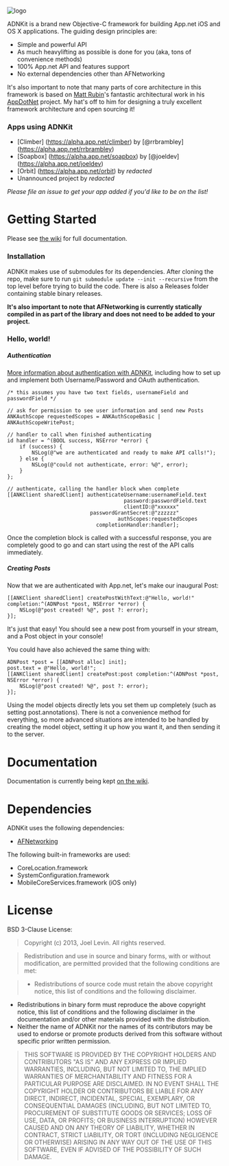 ![logo](https://github.com/joeldev/ADNKit/raw/master/Images/adnkit.png)

ADNKit is a brand new Objective-C framework for building App.net iOS and OS X applications. The guiding design principles are:
* Simple and powerful API
* As much heavylifting as possible is done for you (aka, tons of convenience methods)
* 100% App.net API and features support
* No external dependencies other than AFNetworking

It's also important to note that many parts of core architecture in this framework is based on [Matt Rubin](https://github.com/mattrubin)'s fantastic architectural work in his [AppDotNet](https://github.com/mattrubin/AppDotNet) project. My hat's off to him for designing a truly excellent framework architecture and open sourcing it!

### Apps using ADNKit

* [Climber] (https://alpha.app.net/climber) by [@rrbrambley] (https://alpha.app.net/rrbrambley)
* [Soapbox] (https://alpha.app.net/soapbox) by [@joeldev] (https://alpha.app.net/joeldev)
* [Orbit] (https://alpha.app.net/orbit) by *redacted*
* Unannounced project by *redacted*

*Please file an issue to get your app added if you'd like to be on the list!*

# Getting Started
Please see [the wiki](https://github.com/joeldev/ADNKit/wiki) for full documentation.

### Installation
ADNKit makes use of submodules for its dependencies. After cloning the repo, make sure to run `git submodule update --init --recursive` from the top level before trying to build the code. There is also a Releases folder containing stable binary releases.

**It's also important to note that AFNetworking is currently statically compiled in as part of the library and does not need to be added to your project.**

### Hello, world!

##### Authentication

[More information about authentication with ADNKit](https://github.com/joeldev/ADNKit/wiki/Authentication-basics), including how to set up and implement both Username/Password and OAuth authentication.

```objc
/* this assumes you have two text fields, usernameField and passwordField */

// ask for permission to see user information and send new Posts
ANKAuthScope requestedScopes = ANKAuthScopeBasic | ANKAuthScopeWritePost;

// handler to call when finished authenticating
id handler = ^(BOOL success, NSError *error) {
	if (success) {
		NSLog(@"we are authenticated and ready to make API calls!");
	} else {
		NSLog(@"could not authenticate, error: %@", error);
	}
};

// authenticate, calling the handler block when complete
[[ANKClient sharedClient] authenticateUsername:usernameField.text
									  password:passwordField.text
									  clientID:@"xxxxxx"
						   passwordGrantSecret:@"zzzzzz"
						         	authScopes:requestedScopes
						     completionHandler:handler];
```

Once the completion block is called with a successful response, you are completely good to go and can start using the rest of the API calls immediately.

##### Creating Posts

Now that we are authenticated with App.net, let's make our inaugural Post:

```objc
[[ANKClient sharedClient] createPostWithText:@"Hello, world!" completion:^(ADNPost *post, NSError *error) {
    NSLog(@"post created! %@", post ?: error);
}];
```

It's just that easy! You should see a new post from yourself in your stream, and a Post object in your console!

You could have also achieved the same thing with:
```objc
ADNPost *post = [[ADNPost alloc] init];
post.text = @"Hello, world!";
[[ANKClient sharedClient] createPost:post completion:^(ADNPost *post, NSError *error) {
    NSLog(@"post created! %@", post ?: error);
}];
```
Using the model objects directly lets you set them up completely (such as setting post.annotations). There is not a convenience method for everything, so more advanced situations are intended to be handled by creating the model object, setting it up how you want it, and then sending it to the server.

# Documentation

Documentation is currently being kept [on the wiki](https://github.com/joeldev/ADNKit/wiki).

# Dependencies
ADNKit uses the following dependencies:
* [AFNetworking](https://github.com/AFNetworking/AFNetworking)

The following built-in frameworks are used:
* CoreLocation.framework
* SystemConfiguration.framework
* MobileCoreServices.framework (iOS only)

# License
BSD 3-Clause License:
> Copyright (c) 2013, Joel Levin. All rights reserved.
 
> Redistribution and use in source and binary forms, with or without modification, are permitted provided that the following conditions are met:
 
>*  Redistributions of source code must retain the above copyright notice, this list of conditions and the following disclaimer.
* Redistributions in binary form must reproduce the above copyright notice, this list of conditions and the following disclaimer in the documentation and/or other materials provided with the distribution.
* Neither the name of ADNKit nor the names of its contributors may be used to endorse or promote products derived from this software without specific prior written permission.

> THIS SOFTWARE IS PROVIDED BY THE COPYRIGHT HOLDERS AND CONTRIBUTORS "AS IS" AND ANY EXPRESS OR IMPLIED WARRANTIES, INCLUDING, BUT NOT LIMITED TO, THE IMPLIED WARRANTIES OF MERCHANTABILITY AND FITNESS FOR A PARTICULAR PURPOSE ARE DISCLAIMED. IN NO EVENT SHALL THE COPYRIGHT HOLDER OR CONTRIBUTORS BE LIABLE FOR ANY DIRECT, INDIRECT, INCIDENTAL, SPECIAL, EXEMPLARY, OR CONSEQUENTIAL DAMAGES (INCLUDING, BUT NOT LIMITED TO, PROCUREMENT OF SUBSTITUTE GOODS OR SERVICES; LOSS OF USE, DATA, OR PROFITS; OR BUSINESS INTERRUPTION) HOWEVER CAUSED AND ON ANY THEORY OF LIABILITY, WHETHER IN CONTRACT, STRICT LIABILITY, OR TORT (INCLUDING NEGLIGENCE OR OTHERWISE) ARISING IN ANY WAY OUT OF THE USE OF THIS SOFTWARE, EVEN IF ADVISED OF THE POSSIBILITY OF SUCH DAMAGE.
